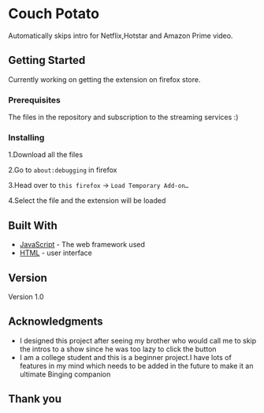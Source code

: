 # Couch Potato

Automatically skips intro for Netflix,Hotstar and Amazon Prime video.

## Getting Started
Currently working on getting the extension on firefox store.

### Prerequisites
The files in the repository and subscription to the streaming services :)

### Installing

1.Download all the files

2.Go to ```about:debugging``` in firefox

3.Head over to ```this firefox``` -> ```Load Temporary Add-on…```

4.Select the file and the extension will be loaded


## Built With

* [JavaScript](https://www.javascript.com/) - The web framework used
* [HTML](https://en.wikipedia.org/wiki/HTML) - user interface


## Version

Version 1.0


## Acknowledgments

* I designed this project after seeing my brother who would call me to skip the intros to a show since he was too lazy to click the button
* I am a college student and this is a beginner project.I have lots of features in my mind which needs to be added in the future to make it an ultimate Binging companion

## Thank you

